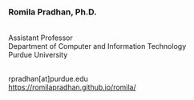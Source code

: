 <h3>Romila Pradhan, Ph.D.</h3>

<p>	
	<br>Assistant Professor
	<br>Department of Computer and Information Technology
	<br>Purdue University
</p>

<p>
	<br>rpradhan[at]purdue.edu
	<br><a href="https://romilapradhan.github.io/romila/">https://romilapradhan.github.io/romila/</a>
</p>